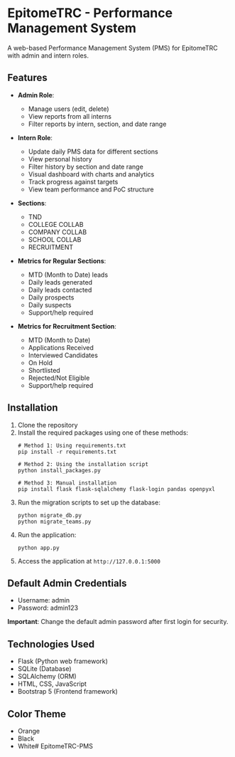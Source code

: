 # EpitomeTRC - Performance Management System

A web-based Performance Management System (PMS) for EpitomeTRC with admin and intern roles.

## Features

- **Admin Role**:
  - Manage users (edit, delete)
  - View reports from all interns
  - Filter reports by intern, section, and date range

- **Intern Role**:
  - Update daily PMS data for different sections
  - View personal history
  - Filter history by section and date range
  - Visual dashboard with charts and analytics
  - Track progress against targets
  - View team performance and PoC structure

- **Sections**:
  - TND
  - COLLEGE COLLAB
  - COMPANY COLLAB
  - SCHOOL COLLAB
  - RECRUITMENT

- **Metrics for Regular Sections**:
  - MTD (Month to Date) leads
  - Daily leads generated
  - Daily leads contacted
  - Daily prospects
  - Daily suspects
  - Support/help required

- **Metrics for Recruitment Section**:
  - MTD (Month to Date)
  - Applications Received
  - Interviewed Candidates
  - On Hold
  - Shortlisted
  - Rejected/Not Eligible
  - Support/help required

## Installation

1. Clone the repository
2. Install the required packages using one of these methods:
   ```
   # Method 1: Using requirements.txt
   pip install -r requirements.txt
   
   # Method 2: Using the installation script
   python install_packages.py
   
   # Method 3: Manual installation
   pip install flask flask-sqlalchemy flask-login pandas openpyxl
   ```
3. Run the migration scripts to set up the database:
   ```
   python migrate_db.py
   python migrate_teams.py
   ```
4. Run the application:
   ```
   python app.py
   ```
5. Access the application at `http://127.0.0.1:5000`

## Default Admin Credentials

- Username: admin
- Password: admin123

**Important**: Change the default admin password after first login for security.

## Technologies Used

- Flask (Python web framework)
- SQLite (Database)
- SQLAlchemy (ORM)
- HTML, CSS, JavaScript
- Bootstrap 5 (Frontend framework)

## Color Theme

- Orange
- Black
- White#   E p i t o m e T R C - P M S  
 